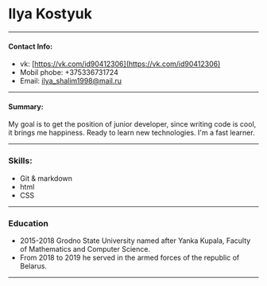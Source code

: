 # Ilya Kostyuk #
***
#### Contact Info:
* vk:  [https://vk.com/id90412306](https://vk.com/id90412306)
* Mobil phobe: +375336731724
* Email: ilya_shalim1998@mail.ru
* ***
#### Summary:
My goal is to get the position of junior developer, since writing code is cool, it brings me happiness. Ready to learn new technologies. I'm a fast learner.
***
### Skills:
* Git & markdown
* html 
* CSS

***
### Education
* 2015-2018 Grodno State University named after Yanka Kupala, Faculty of Mathematics and Computer Science.
* From 2018 to 2019 he served in the armed forces of the republic of Belarus.

***
